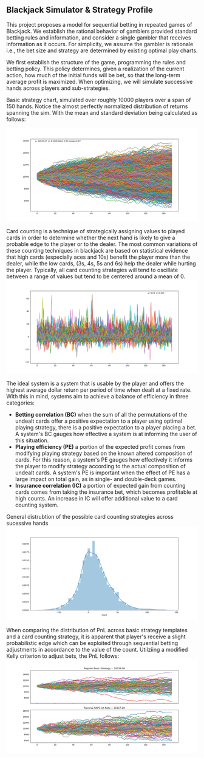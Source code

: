 ## Blackjack Simulator & Strategy Profile
This project proposes a model for sequential betting in repeated games of Blackjack. We establish the rational behavior of gamblers provided standard betting rules and information, and consider a single gambler that receives information as it occurs. For simplicity, we assume the gambler is rationale i.e., the bet size and strategy are determined by existing optimal play charts. 

We first establish the structure of the game, programming the rules and betting policy. This policy determines, given a realization of the current action, how much of the initial funds will be bet, so that the long-term average profit is maximized. When optimizing, we will simulate successive hands across players and sub-strategies. 

Basic strategy chart, simulated over roughly 10000 players over a span of 150 hands. Notice the almost perfectly normalized distribution of returns spanning the sim. With the mean and standard deviation being calculated as follows:

![alt text](https://github.com/Raj9898/BlackJack_Simulator/blob/master/__misc__/basic_strategy_pnl.png)

Card counting is a technique of strategically assigning values to played cards in order to determine whether the next hand is likely to give a probable edge to the player or to the dealer. The most common variations of these counting techniques in blackjack are based on statistical evidence that high cards (especially aces and 10s) benefit the player more than the dealer, while the low cards, (3s, 4s, 5s and 6s) help the dealer while hurting the player. Typically, all card counting strategies will tend to oscillate between a range of values but tend to be centered around a mean of 0.
![alt text](https://github.com/Raj9898/BlackJack_Simulator/blob/master/__misc__/card_counting_count.png)

The ideal system is a system that is usable by the player and offers the highest average dollar return per period of time when dealt at a fixed rate. With this in mind, systems aim to achieve a balance of efficiency in three categories: 
- **Betting correlation (BC)** when the sum of all the permutations of the undealt cards offer a positive expectation to a player using optimal playing strategy, there is a positive expectation to a player placing a bet. A system's BC gauges how effective a system is at informing the user of this situation.
- **Playing efficiency (PE)** a portion of the expected profit comes from modifying playing strategy based on the known altered composition of cards. For this reason, a system's PE gauges how effectively it informs the player to modify strategy according to the actual composition of undealt cards. A system's PE is important when the effect of PE has a large impact on total gain, as in single- and double-deck games.
- **Insurance correlation (IC)** a portion of expected gain from counting cards comes from taking the insurance bet, which becomes profitable at high counts. An increase in IC will offer additional value to a card counting system.

General distrubtion of the possible card counting strategies across sucessive hands
![alt text](https://github.com/Raj9898/BlackJack_Simulator/blob/master/__misc__/card_counting_count_dist.png)

When comparing the distribution of PnL across basic strategy templates and a card counting strategy, it is apparent that player's receive a slight probabilistic edge which can be exploited through sequential betting adjustments in accordance to the value of the count. Utilziing a modified Kelly criterion to adjust bets, the PnL follows:  
![alt text](https://github.com/Raj9898/BlackJack_Simulator/blob/master/__misc__/regular_vs_cc.png)



